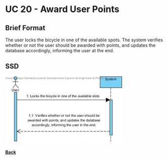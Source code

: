 # UC 20 - Award User Points


## Brief Format
The user locks the bicycle in one of the available spots. The system verifies whether or not the user should be awarded with points, and updates the database accordingly, informing the user at the end.

## SSD
![UC20-SSD.jpg](UC20-SSD.jpg)

#### [Back](../UseCases.md)